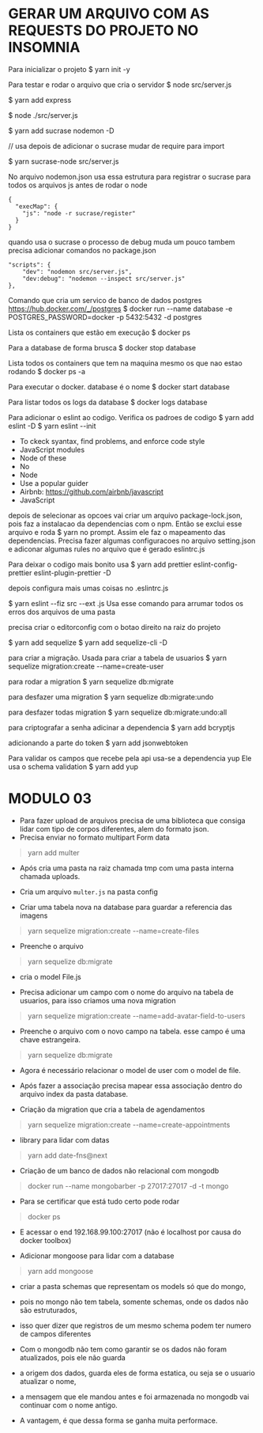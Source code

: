 # GERAR UM ARQUIVO COM AS REQUESTS DO PROJETO NO INSOMNIA

Para inicializar o projeto
$ yarn init -y

Para testar e rodar o arquivo que cria o servidor
$ node src/server.js

$ yarn add express

$ node ./src/server.js

$ yarn add sucrase nodemon -D

// usa depois de adicionar o sucrase mudar de require para import

$ yarn sucrase-node src/server.js


No arquivo nodemon.json usa essa estrutura para registrar o sucrase para todos os arquivos js antes de rodar o node
```
{
  "execMap": {
    "js": "node -r sucrase/register"
  }
}
```

quando usa o sucrase o processo de debug muda um pouco tambem precisa adicionar comandos no package.json
```
"scripts": {
    "dev": "nodemon src/server.js",
    "dev:debug": "nodemon --inspect src/server.js"
},
```

Comando que cria um servico de banco de dados postgres
https://hub.docker.com/_/postgres
$ docker run --name database -e POSTGRES_PASSWORD=docker -p 5432:5432 -d postgres

Lista os containers que estão em execução
$ docker ps

Para a database de forma brusca
$ docker stop database

Lista todos os containers que tem na maquina mesmo os que nao estao rodando
$ docker ps -a

Para executar o docker. database é o nome
$ docker start database

Para listar todos os logs da database
$ docker logs database

Para adicionar o eslint ao codigo. Verifica os padroes de codigo
$ yarn add eslint -D
$ yarn eslint --init
  * To ckeck syantax, find problems, and enforce code style
  * JavaScript modules
  * Node of these
  * No
  * Node
  * Use a popular guider
  * Airbnb: https://github.com/airbnb/javascript
  * JavaScript

depois de selecionar as opcoes vai criar um arquivo package-lock.json, pois faz a instalacao da dependencias com o npm.
Então se exclui esse arquivo e roda $ yarn no prompt.
Assim ele faz o mapeamento das dependencias.
Precisa fazer algumas configuracoes no arquivo setting.json e adiconar algumas rules no arquivo que é gerado eslintrc.js


Para deixar o codigo mais bonito usa
$ yarn add prettier eslint-config-prettier eslint-plugin-prettier -D

depois configura mais umas coisas no .eslintrc.js

$ yarn eslint --fiz src --ext .js
Usa esse comando para arrumar todos os erros dos arquivos de uma pasta

precisa criar o editorconfig com o botao direito na raiz do projeto

$ yarn add sequelize
$ yarn add sequelize-cli -D

para criar a migração. Usada para criar a tabela de usuarios
$ yarn sequelize migration:create --name=create-user

para rodar a migration
$ yarn sequelize db:migrate

para desfazer uma migration
$ yarn sequelize db:migrate:undo

para desfazer todas migration
$ yarn sequelize db:migrate:undo:all

para criptografar a senha adicinar a dependencia
$ yarn add bcryptjs

adicionando a parte do token
$ yarn add jsonwebtoken

Para validar os campos que recebe pela api usa-se a dependencia yup
Ele usa o schema validation
$ yarn add yup

# MODULO 03

  * Para fazer upload de arquivos precisa de uma biblioteca que consiga lidar com tipo de corpos diferentes, alem do formato json.
  * Precisa enviar no formato multipart Form data
  > yarn add multer
  * Após cria uma pasta na raiz chamada tmp com uma pasta interna chamada uploads.
  * Cria um arquivo `multer.js` na pasta config

  * Criar uma tabela nova na database para guardar a referencia das imagens
  > yarn sequelize migration:create --name=create-files
  * Preenche o arquivo
  > yarn sequelize db:migrate
  * cria o model File.js

  * Precisa adicionar um campo com o nome do arquivo na tabela de usuarios, para isso criamos uma nova migration
  > yarn sequelize migration:create --name=add-avatar-field-to-users
  * Preenche o arquivo com o novo campo na tabela. esse campo é uma chave estrangeira.
  > yarn sequelize db:migrate

  * Agora é necessário relacionar o model de user com o model de file.
  * Após fazer a associação precisa mapear essa associação dentro do arquivo index da pasta database.

  * Criação da migration que cria a tabela de agendamentos
  > yarn sequelize migration:create --name=create-appointments

  * library para lidar com datas
  > yarn add date-fns@next

  * Criação de um banco de dados não relacional com mongodb
  > docker run --name mongobarber -p 27017:27017 -d -t mongo
  * Para se certificar que está tudo certo pode rodar
  > docker ps
  * E acessar o end 192.168.99.100:27017 (não é localhost por causa do docker toolbox)

  * Adicionar mongoose para lidar com a database
  > yarn add mongoose

  * criar a pasta schemas que representam os models só que do mongo,
  * pois no mongo não tem tabela, somente schemas, onde os dados não são estruturados,
  * isso quer dizer que registros de um mesmo schema podem ter numero de campos diferentes

  * Com o mongodb não tem como garantir se os dados não foram atualizados, pois ele não guarda
  * a origem dos dados, guarda eles de forma estatica, ou seja se o usuario atualizar o nome,
  * a mensagem que ele mandou antes e foi armazenada no mongodb vai continuar com o nome antigo.
  * A vantagem, é que dessa forma se ganha muita performace.

